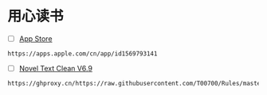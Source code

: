 # 用心读书
- [ ] [App Store](https://apps.apple.com/cn/app/id1569793141)
```
https://apps.apple.com/cn/app/id1569793141
```
- [ ] [Novel Text Clean V6.9](https://ghproxy.cn/https://raw.githubusercontent.com/T00700/Rules/master/NCSR.json)
```
https://ghproxy.cn/https://raw.githubusercontent.com/T00700/Rules/master/NTC.json
```
